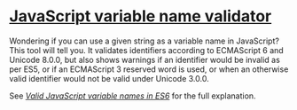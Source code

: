 # [JavaScript variable name validator](https://mothereff.in/js-variables)

Wondering if you can use a given string as a variable name in JavaScript? This tool will tell you. It validates identifiers according to ECMAScript 6 and Unicode 8.0.0, but also shows warnings if an identifier would be invalid as per ES5, or if an ECMAScript 3 reserved word is used, or when an otherwise valid identifier would not be valid under Unicode 3.0.0.

See [_Valid JavaScript variable names in ES6_](https://mathiasbynens.be/notes/javascript-identifiers-es6) for the full explanation.


